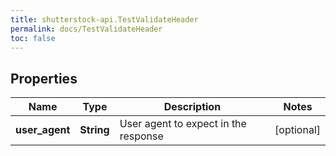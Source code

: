 ```yaml
---
title: shutterstock-api.TestValidateHeader
permalink: docs/TestValidateHeader
toc: false
---
```




## Properties

Name | Type | Description | Notes
------------ | ------------- | ------------- | -------------
**user_agent** | **String** | User agent to expect in the response | [optional] 


